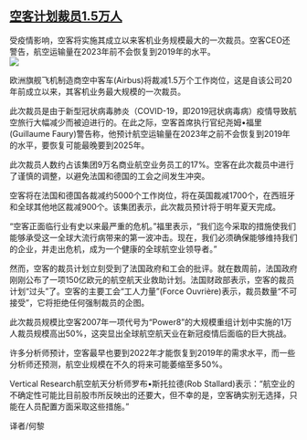 <!--1593586293000-->
[空客计划裁员1.5万人](https://cn.ft.com/story/001088364?full=y)
------

<div></div><div class="story-lead">受疫情影响，空客将实施其成立以来客机业务规模最大的一次裁员。空客CEO还警告，航空运输量在2023年前不会恢复到2019年的水平。</div><div class=" story-image image"><img src="https://thumbor.ftacademy.cn/unsafe/1340x754/https://thumbor.ftacademy.cn/unsafe/picture/9/000096649_piclink.jpg"></div><div class="story-body"><div id="story-body-container"><p>欧洲旗舰飞机制造商空中客车(Airbus)将裁减1.5万个工作岗位，这是自该公司20年前成立以来，其客机业务最大规模的一次裁员。</p><p>此次裁员是由于新型冠状病毒肺炎（COVID-19，即2019冠状病毒病）疫情导致航空旅行大幅减少而被迫进行的。在此之际，空客首席执行官纪尧姆•福里(Guillaume Faury)警告称，他预计航空运输量在2023年之前不会恢复到2019年的水平，要恢复可能最晚要到2025年。</p><p>此次裁员人数约占该集团9万名商业航空业务员工的17%。空客在此次裁员中进行了谨慎的调整，以避免法国和德国的工会之间发生冲突。</p><p>空客将在法国和德国各裁减约5000个工作岗位，将在英国裁减1700个，在西班牙和全球其他地区裁减900个。该集团表示，此次裁员预计将于明年夏天完成。</p><div  data-o-ads-name="mpu-middle1" class="o-ads in-article-advert" data-o-ads-formats-default="false"  data-o-ads-formats-small="FtcMobileMpu"  data-o-ads-formats-medium="FtcMpu" data-o-ads-formats-large="FtcMpu" data-o-ads-formats-extra="FtcMpu" data-o-ads-targeting="cnpos=middle1;" data-cy='[{"devices":["PC","iPhoneWeb","AndroidWeb","iPhoneApp","AndroidApp"],"pattern":"MPU","position":"Middle1","container":"mpuInStory"}]'></div><p>“空客正面临行业有史以来最严重的危机。”福里表示，“我们迄今采取的措施使我们能够承受这一全球大流行病带来的第一波冲击。现在，我们必须确保能够维持我们的企业，并走出危机，成为一个健康的全球航空业领导者。”</p><p>然而，空客的裁员计划立刻受到了法国政府和工会的批评。就在数周前，法国政府刚刚公布了一项150亿欧元的航空航天业救助计划。法国财政部表示，空客的裁员计划“过头”了。空客的主要工会“工人力量”(Force Ouvrière)表示，裁员数量“不可接受”，它将拒绝任何强制裁员的企图。</p><p>此次裁员规模比空客2007年一项代号为“Power8”的大规模重组计划中实施的1万人裁员规模高出50%，这突显出全球航空航天业在新冠疫情后面临的巨大挑战。</p><p>许多分析师预计，空客最早也要到2022年才能恢复到2019年的需求水平，而一些分析师还预测，航空业规模在不久的将来可能萎缩至多50%。</p><p>Vertical Research航空航天分析师罗布•斯托拉德(Rob Stallard)表示：“航空业的不确定性可能比目前股市所反映出的还要大，但不幸的是，空客确实别无选择，只能在人员配置方面采取这些措施。”</p><p>译者/何黎</p></div><div class="clearfloat"></div></div>
